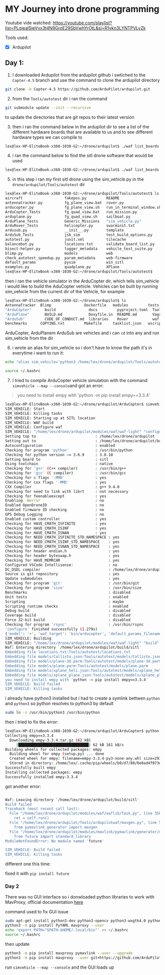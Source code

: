 # MY Journey into drone programming

Youtube vide watched: https://youtube.com/playlist?list=PLgiealSjeVyx3t4N9GroE29SbVwhYrOtL&si=R1vkn3LYNTPVLyZk

Tools used:

- [x] Ardupilot

## Day 1:

1. I downloaded Ardupilot from the ardupilot github i swtiched to the ``Copter-4.5`` branch and use the command to clone the ardupilot directory

```bash
git clone -b Copter-4.5 https://github.com/ArduPilot/ardupilot.git
```

2. from the ``Tools/autotest`` dir i ran the command

```bash
git submodule update --init --recursive
```

to update the directories that are git repos to their latest version

3. then i ran the command below in the ardupilot dir to see a list of the different hardware boards that are available to us and to see different hardware types we can compile to


```bash
lex@lex-HP-EliteBook-x360-1030-G2:~/drone/ardupilot$ ./waf list_boards
```

4. i ran the command below to find the sitl drone software that would be used 
```bash
lex@lex-HP-EliteBook-x360-1030-G2:~/drone/ardupilot$ ./waf list_boards | grep sitl
```

5. in this step i ran my first sitl drone using the sim_vehicle.py in the ``drone/ardupilot/Tools/autotest`` dir 
```bash
lex@lex-HP-EliteBook-x360-1030-G2:~/drone/ardupilot/Tools/autotest$ ls
aircraft                   fakepos.py         README
antennatracker.py          fg_plane_view.bat  rover.py
arducopter.py              fg_plane_view.sh   run_in_terminal_window.sh
ArduCopter_Tests           fg_quad_view.bat   run_mission.py
arduplane.py               fg_quad_view.sh    sailboat.py
ArduPlane_Tests            Generic_Missions   "sim_vehicle.py"
ArduRover_Tests            helicopter.py      swarminit.txt
ardusub.py                 __init__.py        template
ArduSub_Tests              jsb_sim            test_build_options.py
autotest.py                junit.xml          tilecache
balancebot.py              locations.txt      validate_board_list.py
bisect-helper.py           logger_metadata    vehicle_test_suite.py
blimp.py                   models             web
check_autotest_speedup.py  param_metadata     web-firmware
default_params             pysim              win_sitl
examples.py                quadplane.py       XPlane
lex@lex-HP-EliteBook-x360-1030-G2:~/drone/ardupilot/Tools/autotest$
```
then i ran the vehicle simulator in the ArduCopter dir, which tells sim_vehicle i would like to build the AduCopter vehicle. Vehicles can be built by running sim_vehicle from the current dir of the Vehicle, for example

```bash
lex@lex-HP-EliteBook-x360-1030-G2:~/drone/ardupilot$ ls
AntennaTracker  Blimp               Dockerfile   modules         tests
"ArduCopter"      build               docs         pyproject.toml  Tools
"ArduPlane"       BUILD.md            Doxyfile.in  README.md       Vagrantfile
"ArduSub"         CODE_OF_CONDUCT.md  libraries    Rover           waf
benchmarks      COPYING.txt         Makefile     tasklist.json   wscript
```

ArduCopter, ArduPlanem ArduSub are vehicles and i can ``cd`` into any and run sim_vehicle from the dir

6. i wrote an alias for sim_vehicle so i don't have to know the path it's in everytime i want to run it:

```bash
echo "alias sim_vehicle='python3 /home/lex/drone/ardupilot/Tools/autotest/sim_vehicle.py'" >> ~/.bashrc 

source ~/.bashrc
```

7. I tried to compile ArduCopter vehicle simulation with the command ``simvehicle --map --console``and got an error:
> you need to install empy with 'python -m pip install empy==3.3.4'

```bash
lex@lex-HP-EliteBook-x360-1030-G2:~/drone/ardupilot/ArduCopter$ simvehicle --map --console
SIM_VEHICLE: Start
SIM_VEHICLE: Killing tasks
SIM_VEHICLE: Starting up at SITL location
SIM_VEHICLE: WAF build
SIM_VEHICLE: Configure waf
SIM_VEHICLE: "/home/lex/drone/ardupilot/modules/waf/waf-light" "configure" "--board" "sitl"
Setting top to                           : /home/lex/drone/ardupilot 
Setting out to                           : /home/lex/drone/ardupilot/build 
Autoconfiguration                        : enabled 
Checking for program 'python'            : /usr/bin/python 
Checking for python version >= 3.6.9     : 3.8.10 
Setting board to                         : sitl 
Using toolchain                          : native 
Checking for 'g++' (C++ compiler)        : /usr/bin/g++ 
Checking for 'gcc' (C compiler)          : /usr/bin/gcc 
Checking for c flags '-MMD'              : yes 
Checking for cxx flags '-MMD'            : yes 
CXX Compiler                             : g++ 9.4.0 
Checking for need to link with librt     : not necessary 
Checking for feenableexcept              : yes 
Enabling -Werror                         : no 
Enabled OpenDroneID                      : no 
Enabled firmware ID checking             : no 
GPS Debug Logging                        : no 
Enabled custom controller                : yes 
Checking for HAVE_CMATH_ISFINITE         : yes 
Checking for HAVE_CMATH_ISINF            : yes 
Checking for HAVE_CMATH_ISNAN            : yes 
Checking for NEED_CMATH_ISFINITE_STD_NAMESPACE : yes 
Checking for NEED_CMATH_ISINF_STD_NAMESPACE    : yes 
Checking for NEED_CMATH_ISNAN_STD_NAMESPACE    : yes 
Checking for header endian.h                   : yes 
Checking for header byteswap.h                 : yes 
Checking for HAVE_MEMRCHR                      : yes 
Configured VSCode Intellisense:                : no 
DC_DSDL compiler                               : /home/lex/drone/ardupilot/modules/DroneCAN/dronecan_dsdlc/dronecan_dsdlc.py 
Source is git repository                       : yes 
Update submodules                              : yes 
Checking for program 'git'                     : /usr/bin/git 
Checking for program 'size'                    : /usr/bin/size 
Benchmarks                                     : disabled 
Unit tests                                     : enabled 
Scripting                                      : maybe 
Scripting runtime checks                       : enabled 
Debug build                                    : disabled 
Coverage build                                 : disabled 
Force 32-bit build                             : disabled 
Checking for program 'rsync'                   : /usr/bin/rsync 
'configure' finished successfully (1.279s)
{'model': '+', 'waf_target': 'bin/arducopter', 'default_params_filename': 'default_params/copter.parm', 'sitl-port': True}
SIM_VEHICLE: Building
SIM_VEHICLE: "/home/lex/drone/ardupilot/modules/waf/waf-light" "build" "--target" "bin/arducopter"
Waf: Entering directory `/home/lex/drone/ardupilot/build/sitl'
Embedding file locations.txt:Tools/autotest/locations.txt
Embedding file models/Callisto.json:Tools/autotest/models/Callisto.json
Embedding file models/plane-3d.parm:Tools/autotest/models/plane-3d.parm
Embedding file models/plane.parm:Tools/autotest/models/plane.parm
Embedding file models/xplane_heli.json:Tools/autotest/models/xplane_heli.json
Embedding file models/xplane_plane.json:Tools/autotest/models/xplane_plane.json
you need to install empy with 'python -m pip install empy==3.3.4'
SIM_VEHICLE: Build failed
SIM_VEHICLE: Killing tasks

```

i already have python3 installed but i had to create a symlink bettwen ``python`` and ``python3`` so python resolves to python3 by default
```bash
sudo ln -s /usr/bin/python3 /usr/bin/python
```
then i tried to fix the error:
```bash
lex@lex-HP-EliteBook-x360-1030-G2:~/drone/ardupilot/ArduCopter$ python -m pip install empy==3.3.4
Collecting empy==3.3.4
  Downloading empy-3.3.4.tar.gz (62 kB)
     |████████████████████████████████| 62 kB 161 kB/s 
Building wheels for collected packages: empy
  Building wheel for empy (setup.py) ... done
  Created wheel for empy: filename=empy-3.3.4-py3-none-any.whl size=29329 sha256=4cdffc52e2efc180e897cf13c43b936ff9d673f9223ba05630de5d55c7b6e3de
  Stored in directory: /home/lex/.cache/pip/wheels/b0/d7/80/0e8ad4f073e05b2435c3b4c12c230cb219135bae4f59978612
Successfully built empy
Installing collected packages: empy
Successfully installed empy-3.3.4
```


got another error:

```bash

Waf: Leaving directory `/home/lex/drone/ardupilot/build/sitl'
Build failed
Traceback (most recent call last):
  File "/home/lex/drone/ardupilot/modules/waf/waflib/Task.py", line 350, in process
    ret = self.run()
  File "/home/lex/drone/ardupilot/Tools/ardupilotwaf/mavgen.py", line 54, in run
    from pymavlink.generator import mavgen
  File "/home/lex/drone/ardupilot/modules/mavlink/pymavlink/generator/mavgen.py", line 28, in <module>
    from future import standard_library
ModuleNotFoundError: No module named 'future'

SIM_VEHICLE: Build failed
SIM_VEHICLE: Killing tasks
```

different one this time:

fixed it with ``pip install future``

### Day 2

There was no GUI interface so i donwloaded python libraries to work with MavProxy, official documentation [here](https://ardupilot.org/mavproxy/docs/getting_started/download_and_installation.html)

command used to fix GUI issue

```bash
sudo apt-get install python3-dev python3-opencv python3-wxgtk4.0 python3-pip python3-matplotlib python3-lxml python3-pygame
python3 -m pip install PyYAML mavproxy --user
echo 'export PATH="$PATH:$HOME/.local/bin"' >> ~/.bashrc
source ~/.bashrc
```

then update

```bash
python3 -m pip install mavproxy pymavlink --user --upgrade
python3 -m pip install mavproxy --user git+https://github.com/ArduPilot/mavproxy.git@master
```

run ``simvehicle --map --console`` and the GUI loads up










